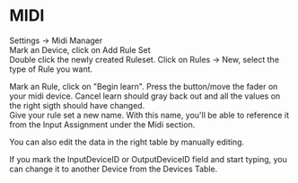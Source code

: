 # MIDI
Settings -> Midi Manager  
Mark an Device, click on Add Rule Set  
Double click the newly created Ruleset. Click on Rules -> New, select the type of Rule you want.  

Mark an Rule, click on "Begin learn". Press the button/move the fader on your midi device. Cancel learn should gray back out and all the values on the right sigth should have changed.  
Give your rule set a new name. With this name, you'll be able to reference it from the Input Assignment under the Midi section.

You can also edit the data in the right table by manually editing.  

If you mark the InputDeviceID or OutputDeviceID field and start typing, you can change it to another Device from the Devices Table.
